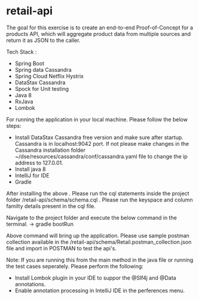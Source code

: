 # retail-api

The goal for this exercise is to create an end-to-end Proof-of-Concept for a products API, which will aggregate product data from multiple sources and return it as JSON to the caller. 
  
  Tech Stack :
  - Spring Boot
  - Spring data Cassandra
  - Spring Cloud Netflix Hystrix
  - DataStax Cassandra
  - Spock for Unit testing
  - Java 8
  - RxJava
  - Lombok


For running the application in your local machine. Please follow the below steps:
- Install DataStax Cassandra free version and make sure after startup. Cassandra is in localhost:9042 port. If not please make changes in the Cassandra installation folder ~/dse/resources/cassandra/conf/cassandra.yaml file to change the ip address to 127.0.01.
- Install java 8 
- IntelliJ for IDE
- Gradle 

After installing the above . Please run the cql statements inside the project folder /retail-api/schema/schema.cql . Please run the keyspace and column familty details present in the cql file.

Navigate to the project folder and execute the below command in the terminal.
-> gradle bootRun

Above command will bring up the application. Please use sample postman collection available in the /retail-api/schema/Retail.postman_collection.json file and import in POSTMAN to test the api's.


Note:
If you are running this from the main method in the java file or running the test cases seperately. Please perform the following:
- Install Lombok plugin in your IDE to suppor the @Slf4j and @Data annotations.
- Enable annotation processing in IntelliJ IDE in the perferences menu.
